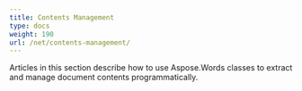 ```yaml
---
title: Contents Management
type: docs
weight: 190
url: /net/contents-management/
---
```


Articles in this section describe how to use Aspose.Words classes to extract and manage document contents programmatically.

